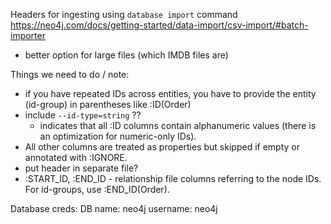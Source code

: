 


Headers for ingesting using `database import` command
https://neo4j.com/docs/getting-started/data-import/csv-import/#batch-importer
- better option for large files (which IMDB files are)

Things we need to do / note:
- if you have repeated IDs across entities, you have to provide the entity (id-group) in parentheses like :ID(Order)
- include `--id-type=string` ?? 
    - indicates that all :ID columns contain alphanumeric values (there is an optimization for numeric-only IDs).
- All other columns are treated as properties but skipped if empty or annotated with :IGNORE.
- put header in separate file?
- :START_ID, :END_ID - relationship file columns referring to the node IDs. For id-groups, use :END_ID(Order).

Database creds:
DB name: neo4j
username: neo4j